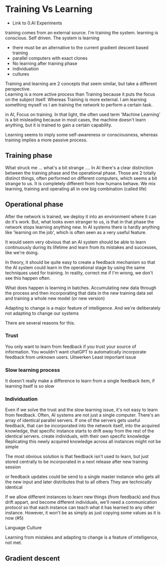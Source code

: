 # Training Vs Learning

- Link to 0.AI Experiments

training comes from an external source. I'm training the system.
learning is conscious. Self driven. The system is learning

- there must be an alternative to the current gradient descent based training
- parallel computers with exact clones
- No learning after training phase
- individuation
- cultures

Training and learning are 2 concepts that seem similar, but take a different perspective.   
Learning is a more active process than Training because it puts the focus on the subject itself. Whereas Training is more external.
I am learning something myself vs I am training the network to perform a certain task.

in AI, Focus on training.
In that light, the often used term 'Machine Learning' is a bit misleading because in most cases, the machine doesn't learn anything, but it is trained to gain a certain capability.

Learning seems to imply some self-awareness or consciousness, whereas training implies a more passive process.

## Training phase
What struck me ...  what's a bit strange ....
In AI there's a clear distinction between the training phase and the operational phase.
Those are 2 totally distinct things, often performed on different computers, which seems a bit strange to us. 
It is completely different from how humans behave. We mix learning, training and operating all in one big combination (called life)

## Operational phase
After the network is trained, we deploy it into an environment where it can do it's work.
But, what looks even stranger to us, is that in that phase the network stops learning anything new.
In AI systems there is hardly anything like 'learning on the job', which is often seen as a very useful feature.

It would seem very obvious that an AI system should be able to learn continuously during its lifetime and learn from its mistakes and successes, like we're doing.

In theory, it should be quite easy to create a feedback mechanism so that the AI system could learn in the operational stage by using the same techniques used for training.
In reality, correct me if I'm wrong, we don't see this happen often.

What does happen is learning in batches. Accumulating new data through the process and then incorporating that data in the new training data set and training a whole new model (or new version)

Adapting to change is a major feature of intelligence. And we're deliberately not adapting to change our systems 

There are several reasons for this.

### Trust
You only want to learn from feedback if you trust your source of information.
You wouldn't want chatGPT to automatically incorporate feedback from unknown users. 
Uitwerken
Least important issue


### Slow learning process

It doesn't really make a difference to learn from a single feedback item, if learning itself is so slow 



### Individuation

Even if we solve the trust and the slow learning issue, it's not easy to learn from feedback.
Often, AI systems are not just a single computer. There's an array of identical parallel servers. 
If one of the servers gets useful feedback, that can be incorporated into the network itself, into the acquired knowledge, that specific instance starts to drift away from the rest of the identical servers.
create individuals, with their own specific knowledge
Replicating this newly acquired knowledge across all instances might not be simple

The most obvious solution is that feedback isn't used to learn, but just stored centrally to be incorporated in a next release after new training session

or feedback updates could be send to a single master instance who gets all the new input and later distributes that to all others 
They are technically identical

If we allow different instances to learn new things (from feedback) and thus drift appart, and become different individuals, we'll need a communication protocol so that each instance can teach what it has learned to any other instance. 
However, it won't be as simply as just copying some values as it is  now  (#5)

Language
Culture

Learning from mistakes and adapting to change is a feature of intelligence, not met.




## Gradient descent